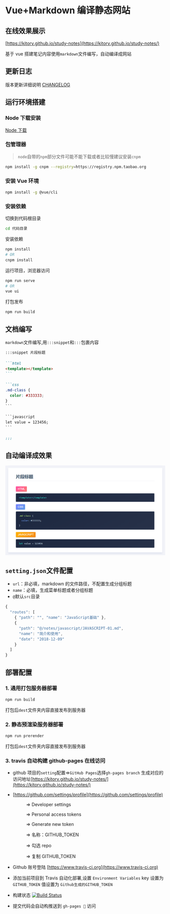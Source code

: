 # Vue+Markdown 编译静态网站

## 在线效果展示

[https://kitorv.github.io/study-notes](https://kitorv.github.io/study-notes/)

基于 vue 搭建笔记内容使用`markdown`文件编写，自动编译成网站

## 更新日志

版本更新详细说明 [CHANGELOG](/CHANGELOG.md)

## 运行环境搭建

### Node 下载安装

[Node 下载](http://nodejs.cn/download)

### 包管理器

> `node`自带的`npm`部分文件可能不能下载或者比较慢建议安装`cnpm`

```bash
npm install -g cnpm --registry=https://registry.npm.taobao.org
```

### 安装 Vue 环境

```bash
npm install -g @vue/cli
```

### 安装依赖

切换到代码根目录

```bash
cd 代码目录
```

安装依赖

```bash
npm install
# OR
cnpm install
```

运行项目，浏览器访问

```bash
npm run serve
# OR
vue ui
```

打包发布

```bash
npm run build
```

## 文档编写

`markdown`文件编写,用`:::snippet`和`:::`包裹内容

````md
:::snippet 片段标题

```html
<template></template>
```

```css
.md-class {
  color: #333333;
}
```

```javascript
let value = 123456;
```

:::
````

## 自动编译成效果

![vue](src/assets/images/snippet-example.png)

## `setting.json`文件配置

- `url`：非必填，markdown 的文件路径，不配置生成分组标题
- `name`：必填，生成菜单标题或者分组标题
- `@`默认`src`目录

```javascript
{
  "routes": [
    { "path": "", "name": "JavaScript基础" },
    {
      "path": "@/notes/javascript/JAVASCRIPT-01.md",
      "name": "简介和使用",
      "date": "2018-12-09"
    }
  ]
}
```

## 部署配置

### 1. 通用打包服务器部署

```bash
npm run build
```

打包后`dest`文件夹内容直接发布到服务器

### 2. 静态预渲染服务器部署

```bash
npm run prerender
```

打包后`dest`文件夹内容直接发布到服务器

### 3. travis 自动构建 github-pages 在线访问

- github 项目的`setting`配置=>`GitHub Pages`选择`gh-pages branch` 生成对应的访问地址[https://kitorv.github.io/study-notes/](https://kitorv.github.io/study-notes/)
- [https://github.com/settings/profile](https://github.com/settings/profile)

  &emsp;&emsp;&emsp;=> Developer settings

  &emsp;&emsp;&emsp;=> Personal access tokens

  &emsp;&emsp;&emsp;=> Generate new token

  &emsp;&emsp;&emsp;=> 名称：GITHUB_TOKEN

  &emsp;&emsp;&emsp;=> 勾选 repo

  &emsp;&emsp;&emsp;=> 复制 GITHUB_TOKEN

- Github 账号登陆 [https://www.travis-ci.org](https://www.travis-ci.org)
- 添加当前项目到 Travis 自动化部署,设置 `Environment Variables` key 设置为 `GITHUB_TOKEN` 值设置为 `Github生成的GITHUB_TOKEN`
- 构建状态 [![Build Status](https://www.travis-ci.org/kitorv/kv-table.svg?branch=master)](https://www.travis-ci.org/kitorv/kv-table)
- 提交代码会自动构推送到 `gh-pages ` 访问

